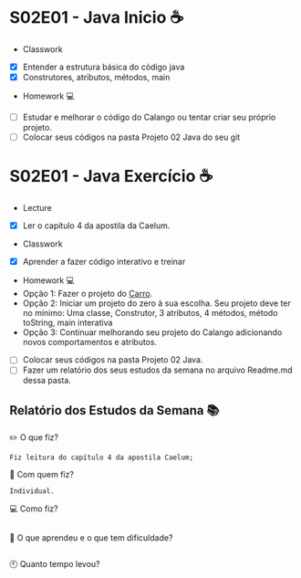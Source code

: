 # S02E01 - Java Inicio :coffee:
- Classwork
- [x] Entender a estrutura básica do código java
- [x] Construtores, atributos, métodos, main
- Homework :computer:
- [ ] Estudar e melhorar o código do Calango ou tentar criar seu próprio projeto.
- [ ]  Colocar seus códigos na pasta Projeto 02 Java do seu git

# S02E01 - Java Exercício :coffee:
- Lecture
- [x] Ler o capítulo 4 da apostila da Caelum.
- Classwork
- [x] Aprender a fazer código interativo e treinar
- Homework :computer:
- Opção 1: Fazer o projeto do [Carro](https://github.com/qxcodepoo/arcade/blob/master/base/002/Readme.md).
- Opção 2: Iniciar um projeto do zero à sua escolha. Seu projeto deve ter no mínimo:
Uma classe, Construtor, 3 atributos, 4 métodos, método toString, main interativa
- Opção 3: Continuar melhorando seu projeto do Calango adicionando novos comportamentos e atributos.
- [ ] Colocar seus códigos na pasta Projeto 02 Java.
- [ ] Fazer um relatório dos seus estudos da semana no arquivo Readme.md dessa pasta.

## Relatório dos Estudos da Semana :books:

:pencil2: O que fiz?
 ```
 Fiz leitura do capítulo 4 da apostila Caelum;
 ```
:information_desk_person: Com quem fiz?
```  
Individual.
```
:computer: Como fiz?
``` 
``` 
:mag_right: O que aprendeu e o que tem dificuldade?
``` 
``` 
:clock10: Quanto tempo levou?
``` 
``` 